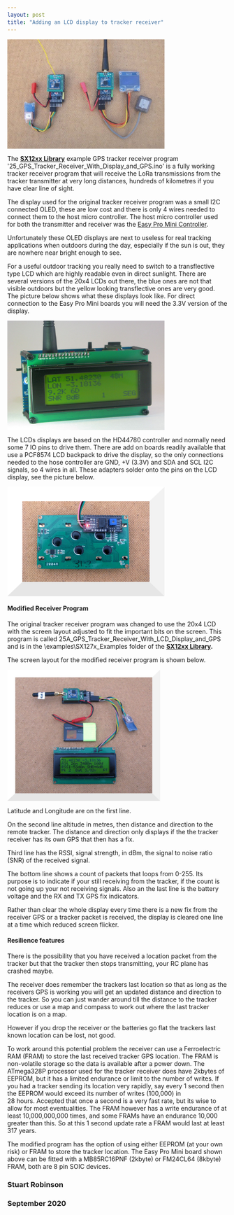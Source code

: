 ```yaml
---
layout: post
title: "Adding an LCD display to tracker receiver"
---
```


<img align="middle" src="/images/Easy_GPS_Tracker.jpg" width="360" height="250">

The **[SX12xx Library](https://github.com/StuartsProjects/SX12XX-LoRa)** example GPS tracker receiver program '25\_GPS\_Tracker\_Receiver\_With\_Display\_and\_GPS.ino' is a fully working tracker receiver program that will receive the LoRa transmissions from the tracker transmitter at very long distances, hundreds of kilometres if you have clear line of sight.

The display used for the original tracker receiver program was a small I2C connected OLED, these are low cost and there is only 4 wires needed to connect them to the host micro controller. The host micro controller used for both the transmitter and receiver was the [Easy Pro Mini Controller](https://github.com/StuartsProjects/Devices/tree/master/Easy%20Pro%20Mini). 

Unfortunately these OLED displays are next to useless for real tracking applications when outdoors during the day, especially if the sun is out, they are nowhere near bright enough to see. 

For a useful outdoor tracking you really need to switch to a transflective type LCD which are highly readable even in direct sunlight. There are several versions of the 20x4 LCDs out there, the blue ones are not that visible outdoors but the yellow looking transflective ones are very good. The picture below shows what these displays look like. For direct connection to the Easy Pro Mini boards you will need the 3.3V version of the display. 

<img align="middle" src="/images/LCD_Receiver.jpg" width="360" height="250">

The LCDs displays are based on the HD44780 controller and normally need some 7 IO pins to drive them. There are add on boards readily available that use a PCF8574 LCD backpack to drive the display, so the only connections needed to the hose controller are GND, +V (3.3V) and SDA and SCL I2C signals, so 4 wires in all. These adapters solder onto the pins on the LCD display, see the picture below.

<img align="middle" src="/images/LCD_back.jpg" width="360" height="250">


#### Modified Receiver Program

The original tracker receiver program was changed to use the 20x4 LCD with the screen layout adjusted to fit the important bits on the screen. This program is called 25A\_GPS\_Tracker\_Receiver\_With\_LCD\_Display\_and\_GPS and is in the \examples\SX127x_Examples folder of the **[SX12xx Library](https://github.com/StuartsProjects/SX12XX-LoRa).**

The screen layout for the modified receiver program is shown below. 

<img align="middle" src="/images/LCD_front.jpg" width="350" height="300">

Latitude and Longitude are on the first line. 

On the second line altitude in metres, then distance and direction to the remote tracker. The distance and direction only displays if the the tracker receiver has its own GPS that then has a fix. 

Third line has the RSSI, signal strength, in dBm, the signal to noise ratio (SNR) of the received signal. 

The bottom line shows a count of packets that loops from 0-255. Its purpose is to indicate if your still receiving from the tracker, if the count is not going up your not receiving signals. Also an the last line is the battery voltage and the RX and TX GPS fix indicators. 

Rather than clear the whole display every time there is a new fix from the receiver GPS or a tracker packet is received, the display is cleared one line at a time which reduced screen flicker. 

#### Resilience features

There is the possibility that you have received a location packet from the tracker but that the tracker then stops transmitting, your RC plane has crashed maybe.  

The receiver does remember the trackers last location so that as long as the receivers GPS is working you will get an updated distance and direction to the tracker. So you can just wander around till the distance to the tracker reduces or use a map and compass to work out where the last tracker location is on a map. 

However if you drop the receiver or the batteries go flat the trackers last known location can be lost, not good. 

To work around this potential problem the receiver can use a Ferroelectric RAM (FRAM) to store the last received tracker GPS location. The FRAM is non-volatile storage so the data is available after a power down. The ATmega328P processor used for the tracker receiver does have 2kbytes of EEPROM, but it has a limited endurance or limit to the number of writes. If you had a tracker sending its location very rapidly, say every 1 second then the EEPROM would exceed its number of writes (100,000) in   
28 hours. Accepted that once a second is a very fast rate, but its wise to allow for most eventualities. The FRAM however has a write endurance of at least 10,000,000,000 times, and some FRAMs have an endurance 10,000 greater than this. So at this 1 second update rate a FRAM would last at least 317 years.

The modified program has the option of using either EEPROM (at your own risk) or FRAM to store the tracker location. The Easy Pro Mini board shown above can be fitted with a MB85RC16PNF (2kbyte) or FM24CL64 (8kbyte) FRAM, both are 8 pin SOIC devices. 
 


### **Stuart Robinson**
### **September 2020**     